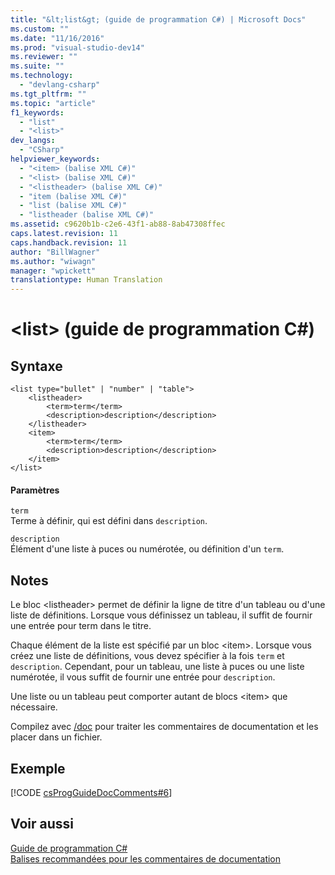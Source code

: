 ```yaml
---
title: "&lt;list&gt; (guide de programmation C#) | Microsoft Docs"
ms.custom: ""
ms.date: "11/16/2016"
ms.prod: "visual-studio-dev14"
ms.reviewer: ""
ms.suite: ""
ms.technology: 
  - "devlang-csharp"
ms.tgt_pltfrm: ""
ms.topic: "article"
f1_keywords: 
  - "list"
  - "<list>"
dev_langs: 
  - "CSharp"
helpviewer_keywords: 
  - "<item> (balise XML C#)"
  - "<list> (balise XML C#)"
  - "<listheader> (balise XML C#)"
  - "item (balise XML C#)"
  - "list (balise XML C#)"
  - "listheader (balise XML C#)"
ms.assetid: c9620b1b-c2e6-43f1-ab88-8ab47308ffec
caps.latest.revision: 11
caps.handback.revision: 11
author: "BillWagner"
ms.author: "wiwagn"
manager: "wpickett"
translationtype: Human Translation
---
```

# &lt;list&gt; (guide de programmation C#)
## Syntaxe  
  
```  
<list type="bullet" | "number" | "table">  
    <listheader>  
        <term>term</term>  
        <description>description</description>  
    </listheader>  
    <item>  
        <term>term</term>  
        <description>description</description>  
    </item>  
</list>  
```  
  
#### Paramètres  
 `term`  
 Terme à définir, qui est défini dans `description`.  
  
 `description`  
 Élément d'une liste à puces ou numérotée, ou définition d'un `term`.  
  
## Notes  
 Le bloc \<listheader\> permet de définir la ligne de titre d'un tableau ou d'une liste de définitions.  Lorsque vous définissez un tableau, il suffit de fournir une entrée pour term dans le titre.  
  
 Chaque élément de la liste est spécifié par un bloc \<item\>.  Lorsque vous créez une liste de définitions, vous devez spécifier à la fois `term` et `description`.  Cependant, pour un tableau, une liste à puces ou une liste numérotée, il vous suffit de fournir une entrée pour `description`.  
  
 Une liste ou un tableau peut comporter autant de blocs \<item\> que nécessaire.  
  
 Compilez avec [\/doc](../../../csharp/language-reference/compiler-options/doc-compiler-option.md) pour traiter les commentaires de documentation et les placer dans un fichier.  
  
## Exemple  
 [!CODE [csProgGuideDocComments#6](../CodeSnippet/VS_Snippets_VBCSharp/csProgGuideDocComments#6)]  
  
## Voir aussi  
 [Guide de programmation C\#](../../../csharp/programming-guide/index.md)   
 [Balises recommandées pour les commentaires de documentation](../../../csharp/programming-guide/xmldoc/recommended-tags-for-documentation-comments.md)